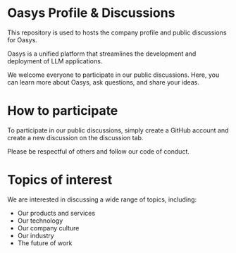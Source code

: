 # Oasys Profile & Discussions

This repository is used to hosts the company profile and public discussions for Oasys.

Oasys is a unified platform that streamlines the development and deployment of LLM applications.

We welcome everyone to participate in our public discussions. Here, you can learn more about Oasys, ask questions, and share your ideas.

# How to participate

To participate in our public discussions, simply create a GitHub account and create a new discussion on the discussion tab.

Please be respectful of others and follow our code of conduct.

# Topics of interest

We are interested in discussing a wide range of topics, including:

- Our products and services
- Our technology
- Our company culture
- Our industry
- The future of work
